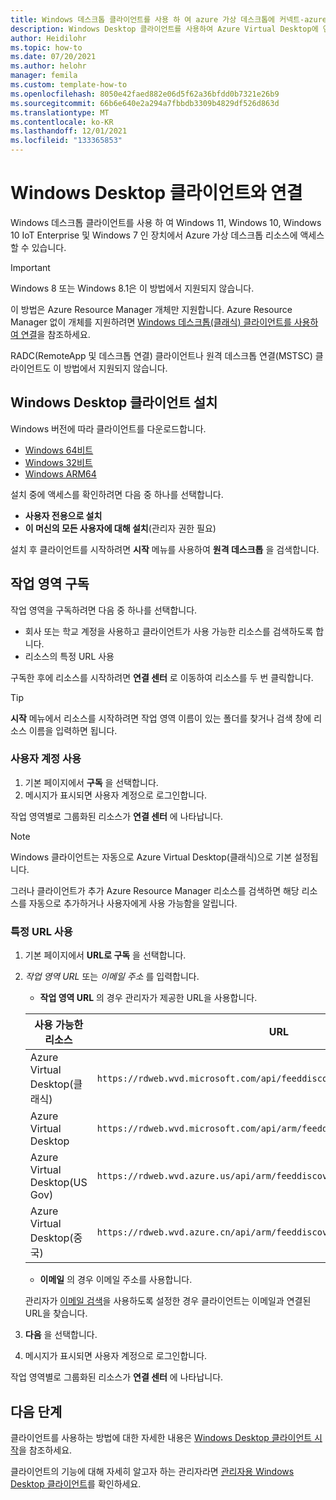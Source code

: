 ```yaml
---
title: Windows 데스크톱 클라이언트를 사용 하 여 azure 가상 데스크톱에 커넥트-azure
description: Windows Desktop 클라이언트를 사용하여 Azure Virtual Desktop에 연결하는 방법입니다.
author: Heidilohr
ms.topic: how-to
ms.date: 07/20/2021
ms.author: helohr
manager: femila
ms.custom: template-how-to
ms.openlocfilehash: 8050e42faed882e06d5f62a36bfdd0b7321e26b9
ms.sourcegitcommit: 66b6e640e2a294a7fbbdb3309b4829df526d863d
ms.translationtype: MT
ms.contentlocale: ko-KR
ms.lasthandoff: 12/01/2021
ms.locfileid: "133365853"
---
```

# <a name="connect-with-the-windows-desktop-client"></a>Windows Desktop 클라이언트와 연결

Windows 데스크톱 클라이언트를 사용 하 여 Windows 11, Windows 10, Windows 10 IoT Enterprise 및 Windows 7 인 장치에서 Azure 가상 데스크톱 리소스에 액세스할 수 있습니다. 

> [!IMPORTANT]
> Windows 8 또는 Windows 8.1은 이 방법에서 지원되지 않습니다.
> 
> 이 방법은 Azure Resource Manager 개체만 지원합니다. Azure Resource Manager 없이 개체를 지원하려면 [Windows 데스크톱(클래식) 클라이언트를 사용하여 연결](../virtual-desktop-fall-2019/connect-windows-7-10-2019.md)을 참조하세요.
> 
> RADC(RemoteApp 및 데스크톱 연결) 클라이언트나 원격 데스크톱 연결(MSTSC) 클라이언트도 이 방법에서 지원되지 않습니다.

## <a name="install-the-windows-desktop-client"></a>Windows Desktop 클라이언트 설치

Windows 버전에 따라 클라이언트를 다운로드합니다.

- [Windows 64비트](https://go.microsoft.com/fwlink/?linkid=2068602)
- [Windows 32비트](https://go.microsoft.com/fwlink/?linkid=2098960)
- [Windows ARM64](https://go.microsoft.com/fwlink/?linkid=2098961)

설치 중에 액세스를 확인하려면 다음 중 하나를 선택합니다.

- **사용자 전용으로 설치**
- **이 머신의 모든 사용자에 대해 설치**(관리자 권한 필요)

설치 후 클라이언트를 시작하려면 **시작** 메뉴를 사용하여 **원격 데스크톱** 을 검색합니다.

## <a name="subscribe-to-a-workspace"></a>작업 영역 구독

작업 영역을 구독하려면 다음 중 하나를 선택합니다.

- 회사 또는 학교 계정을 사용하고 클라이언트가 사용 가능한 리소스를 검색하도록 합니다.
- 리소스의 특정 URL 사용

구독한 후에 리소스를 시작하려면 **연결 센터** 로 이동하여 리소스를 두 번 클릭합니다.

> [!TIP]
> **시작** 메뉴에서 리소스를 시작하려면 작업 영역 이름이 있는 폴더를 찾거나 검색 창에 리소스 이름을 입력하면 됩니다.

### <a name="use-a-user-account"></a>사용자 계정 사용

1. 기본 페이지에서 **구독** 을 선택합니다.
2. 메시지가 표시되면 사용자 계정으로 로그인합니다.

작업 영역별로 그룹화된 리소스가 **연결 센터** 에 나타납니다.

   > [!NOTE]
   > Windows 클라이언트는 자동으로 Azure Virtual Desktop(클래식)으로 기본 설정됩니다. 
   > 
   > 그러나 클라이언트가 추가 Azure Resource Manager 리소스를 검색하면 해당 리소스를 자동으로 추가하거나 사용자에게 사용 가능함을 알립니다.

### <a name="use-a-specific-url"></a>특정 URL 사용

1. 기본 페이지에서 **URL로 구독** 을 선택합니다.
2. *작업 영역 URL* 또는 *이메일 주소* 를 입력합니다.
   - **작업 영역 URL** 의 경우 관리자가 제공한 URL을 사용합니다.

   |사용 가능한 리소스|URL|
   |-|-|
   |Azure Virtual Desktop(클래식)|`https://rdweb.wvd.microsoft.com/api/feeddiscovery/webfeeddiscovery.aspx`|
   |Azure Virtual Desktop|`https://rdweb.wvd.microsoft.com/api/arm/feeddiscovery`|
   |Azure Virtual Desktop(US Gov)|`https://rdweb.wvd.azure.us/api/arm/feeddiscovery`|
   |Azure Virtual Desktop(중국)|`https://rdweb.wvd.azure.cn/api/arm/feeddiscovery`|
   
   - **이메일** 의 경우 이메일 주소를 사용합니다. 
      
   관리자가 [이메일 검색](/windows-server/remote/remote-desktop-services/rds-email-discovery)을 사용하도록 설정한 경우 클라이언트는 이메일과 연결된 URL을 찾습니다.

3. **다음** 을 선택합니다.
4. 메시지가 표시되면 사용자 계정으로 로그인합니다.

작업 영역별로 그룹화된 리소스가 **연결 센터** 에 나타납니다.

## <a name="next-steps"></a>다음 단계

클라이언트를 사용하는 방법에 대한 자세한 내용은 [Windows Desktop 클라이언트 시작](/windows-server/remote/remote-desktop-services/clients/windowsdesktop/)을 참조하세요.

클라이언트의 기능에 대해 자세히 알고자 하는 관리자라면 [관리자용 Windows Desktop 클라이언트](/windows-server/remote/remote-desktop-services/clients/windowsdesktop-admin)를 확인하세요.
